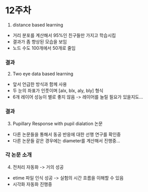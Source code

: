12주차
=====

1. distance based learning  
* 거리 분포를 계산해서 95%인 친구들만 가지고 학습시킴  
* 결과가 좀 향상된 모습을 보임  
* 노드 수도 100개에서 50개로 줄임  

### 결과 

2. Two eye data based learning
* 앞서 언급한 방식과 함께 사용
* 두 눈의 좌표가 인풋이며 [alx, blx, aly, bly] 형식
* 6개 레이어 성능이 별로 좋지 않음 -> 레이어를 늘릴 필요가 있을지도... 

### 결과

3. Pupillary Response with pupil dialation 논문  
* 다른 논문들을 통해서 동공 반응에 대한 선행 연구를 확인중  
* 다른 논문들 같은 경우에는 diameter를 계산해서 진행중... 

### 각 논문 소개

4. 전처리 자동화 -> 거의 성공
* etime 파일 인식 성공 -> 실험의 시간 흐름을 이해할 수 있음
* 시각화 자동화 진행중  

